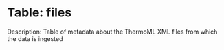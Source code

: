 # Table: files

Description: Table of metadata about the ThermoML XML files from which the data is ingested
